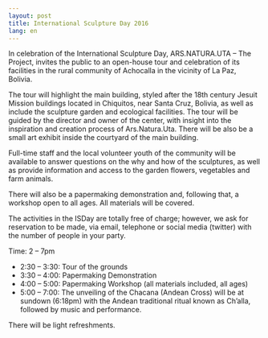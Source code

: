 ```yaml
---
layout: post
title: International Sculpture Day 2016
lang: en
---
```



In celebration of the International Sculpture Day, ARS.NATURA.UTA – The Project, invites the public to an open-house tour and celebration of its facilities in the rural community of Achocalla in the vicinity of La Paz, Bolivia.

The tour will highlight the main building, styled after the 18th century Jesuit Mission buildings located in Chiquitos, near Santa Cruz, Bolivia, as well as include the sculpture garden and ecological facilities. The tour will be guided by the director and owner of the center, with insight into the inspiration and creation process of Ars.Natura.Uta. There will be also be a small art exhibit inside the courtyard of the main building.

Full-time staff and the local volunteer youth of the community will be available to answer questions on the why and how of the sculptures, as well as provide information and access to the garden flowers, vegetables and farm animals.

There will also be a papermaking demonstration and, following that, a workshop open to all ages. All materials will be covered.

The activities in the ISDay are totally free of charge; however, we ask for reservation to be made, via email, telephone or social media (twitter) with the number of people in your party.

Time: 2 – 7pm

* 2:30 – 3:30: Tour of the grounds
* 3:30 – 4:00: Papermaking Demonstration
* 4:00 – 5:00: Papermaking Workshop (all materials included, all ages)
* 5:00 – 7:00: The unveiling of the Chacana (Andean Cross) will be at sundown (6:18pm) with the Andean traditional ritual known as Ch’alla, followed by music and performance. 

There will be light refreshments.
